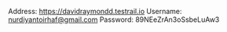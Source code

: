 Address: https://davidraymondd.testrail.io
Username: nurdiyantoirhaf@gmail.com
Password: 89NEeZrAn3oSsbeLuAw3